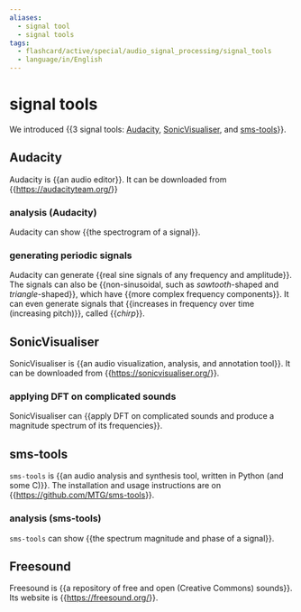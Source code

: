 ```yaml
---
aliases:
  - signal tool
  - signal tools
tags:
  - flashcard/active/special/audio_signal_processing/signal_tools
  - language/in/English
---
```


# signal tools

We introduced {{3 signal tools: [Audacity](#Audacity), [SonicVisualiser](#SonicVisualiser), and [sms-tools](#sms-tools)}}. <!--SR:!2025-07-10,256,330-->

## Audacity

Audacity is {{an audio editor}}. It can be downloaded from {{<https://audacityteam.org/>}} <!--SR:!2024-11-03,66,310!2025-08-10,283,330-->

### analysis (Audacity)

Audacity can show {{the spectrogram of a signal}}. <!--SR:!2024-11-09,68,329-->

### generating periodic signals

Audacity can generate {{real sine signals of any frequency and amplitude}}. The signals can also be {{non-sinusoidal, such as _sawtooth_-shaped and _triangle_-shaped}}, which have {{more complex frequency components}}. It can even generate signals that {{increases in frequency over time (increasing pitch)}}, called {{_chirp_}}. <!--SR:!2024-11-06,51,318!2025-05-06,196,338!2024-11-09,54,318!2025-05-30,210,338!2024-11-03,50,318-->

## SonicVisualiser

SonicVisualiser is {{an audio visualization, analysis, and annotation tool}}. It can be downloaded from {{<https://sonicvisualiser.org/>}}. <!--SR:!2025-06-14,236,330!2025-07-10,256,330-->

### applying DFT on complicated sounds

SonicVisualiser can {{apply DFT on complicated sounds and produce a magnitude spectrum of its frequencies}}. <!--SR:!2024-11-02,49,318-->

## sms-tools

`sms-tools` is {{an audio analysis and synthesis tool, written in Python (and some C)}}. The installation and usage instructions are on {{<https://github.com/MTG/sms-tools>}}. <!--SR:!2025-07-09,256,330!2024-11-08,71,310-->

### analysis (sms-tools)

`sms-tools` can show {{the spectrum magnitude and phase of a signal}}. <!--SR:!2024-11-12,71,329-->

## Freesound

Freesound is {{a repository of free and open (Creative Commons) sounds}}. Its website is {{<https://freesound.org/>}}. <!--SR:!2024-11-12,71,329!2024-11-13,72,329-->
